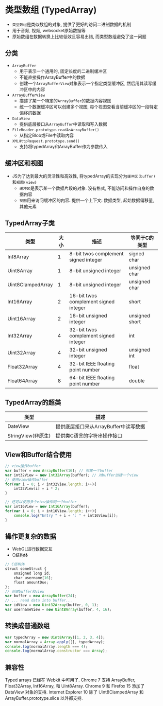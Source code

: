 # 类型数组 (TypedArray)

* `类型数组`是类似数组的对象, 提供了更好的访问二进制数据的机制
* 用于音频, 视频, websocket原始数据等
* 原始数组在数据转换上比较低效且容易出错, 而类型数组避免了这一问题

## 分类

* `ArrayBuffer`
    - 用于表示一个通用的, 固定长度的二进制缓冲区
    - 不能直接操作ArrayBuffer中的数据
    - 创建一个`ArrayBufferView`对象表示一个指定类型缓冲区, 然后用其读写缓冲区中的内容
* `ArrayBufferView`
    - 描述了某一个特定的`ArrayBuffer`的数据内容视图
    - 统一个数据缓冲区可以创建多个视图, 每个视图查看当前缓冲区的一段特定偏移的数据
* `DataView`
    - 提供底层接口从`ArrayBuffer`中读取和写入数据
* `FileReader.prototype.readAsArrayBuffer()`
    - 从指定Blob或File中读取内容
* `XMLHttpRequest.prototype.send()`
    - 支持将typedArray和ArrayBuffer作为参数传入

## 缓冲区和视图

* JS为了达到最大的灵活性和高效性, 将typedArray的实现分为`缓冲区(buffer)`和`视图(view)`
    - `缓冲区`是表示某一个数据片段的对象. 没有格式, 不能访问和操作自身的数据内容
    - `视图`用来访问缓冲区的内容. 提供一个上下文: 数据类型, 起始数据偏移量, 其他元素

## TypedArray子类

|类型|大小|描述|等同于C的类型|
|----|----|----|-------------|
|Int8Array|1|8-bit twos complement signed integer|signed char|
|Uint8Array|1|8-bit unsigned integer|unsigned char|
|Uint8ClampedArray|1|8-bit unsigned integer|unsigned char|
|Int16Array|2|16-bit twos complement signed integer|short|
|Uint16Array|2|16-bit unsigned integer|unsigned short|
|Int32Array|4|32-bit twos complement signed integer|int|
|Uint32Array|4|32-bit unsigned integer|unsigned int|
|Float32Array|4|32-bit IEEE floating point number|float|
|Float64Array|8|64-bit IEEE floating point number|double|

## TypedArray的超类

|类型|描述|
|----|----|
|DateView|提供底层接口来从ArrayBuffer中读写数据|
|StringView(非原生)|提供类C语言的字符串操作接口|

## View和Buffer结合使用

```javascript
// view操作buffer
var buffer = new ArrayBuffer(16); // 创建一个buffer
var int32View = new Int32Array(buffer); // 对buffer创建一个view
// 使用view操作buffer
for(var i = 0; i < int32View.length; i++){
    int32View[i] = i * 2;
}

// 还可以使用多个view操作同一个buffer
var int16View = new Int16Array(buffer);
for(var i = 0; i < int16View.length; i++){
    console.log("Entry " + i + ": " + int16View[i]);
}
``` 

## 操作更复杂的数据

* WebGL进行数据交互
* C结构体

```javascript
// C结构体
struct someStruct {
    unsigned long id;
    char username[16];
    float amountDue;
};
// 创建buffer和view
var buffer = new ArrayBuffer(24);
// ... read data into buffer...
var idView = new Uint32Array(buffer, 0, 1);
var usernameView = new Uint8Array(buffer, 4, 16);
```

## 转换成普通数组

```javascript
var typedArray = new Uint8Array([1, 2, 3, 4]);
var normalArray = Array.apply([], typedArray);
console.log(normalArray.length === 4);
console.log(normalArray.constructor === Array);
```

## 兼容性

Typed arrays 已经在 Webkit 中可用了. Chrome 7 支持 ArrayBuffer, Float32Array, Int16Array, 和 Uint8Array. Chrome 9 和 Firefox 15 添加了 DataView 对象的支持. Internet Explorer 10 除了 Uint8ClampedArray 和 ArrayBuffer.prototype.slice 以外都支持.
